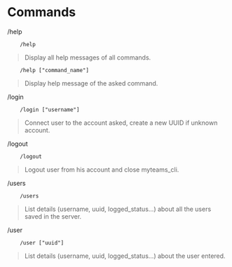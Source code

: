 # Commands

/help
```
    /help
```
> Display all help messages of all commands.
```
    /help ["command_name"]
```
> Display help message of the asked command.

/login
```
    /login ["username"]
```
> Connect user to the account asked, create a new UUID if unknown account.

/logout
```
    /logout
```
> Logout user from his account and close myteams_cli.

/users
```
    /users
```
> List details (username, uuid, logged_status...) about all the users saved in the server.

/user
```
    /user ["uuid"]
```
> List details (username, uuid, logged_status...) about the user entered.
